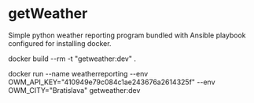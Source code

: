 # getWeather
Simple python weather reporting program bundled with Ansible playbook configured for installing docker. 

docker build --rm -t "getweather:dev" .

docker run --name weatherreporting --env OWM_API_KEY="410949e79c084c1ae243676a2614325f" --env OWM_CITY="Bratislava" getweather:dev
